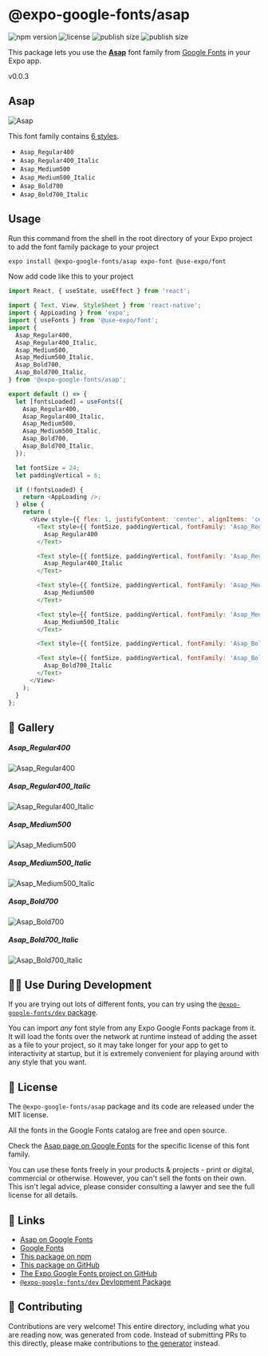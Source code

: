 # @expo-google-fonts/asap

![npm version](https://flat.badgen.net/npm/v/@expo-google-fonts/asap)
![license](https://flat.badgen.net/github/license/expo/google-fonts)
![publish size](https://flat.badgen.net/packagephobia/install/@expo-google-fonts/asap)
![publish size](https://flat.badgen.net/packagephobia/publish/@expo-google-fonts/asap)

This package lets you use the [**Asap**](https://fonts.google.com/specimen/Asap) font family from [Google Fonts](https://fonts.google.com/) in your Expo app.

v0.0.3

## Asap

![Asap](./font-family.png)

This font family contains [6 styles](#-gallery).

- `Asap_Regular400`
- `Asap_Regular400_Italic`
- `Asap_Medium500`
- `Asap_Medium500_Italic`
- `Asap_Bold700`
- `Asap_Bold700_Italic`

## Usage

Run this command from the shell in the root directory of your Expo project to add the font family package to your project
```sh
expo install @expo-google-fonts/asap expo-font @use-expo/font
```

Now add code like this to your project
```js
import React, { useState, useEffect } from 'react';

import { Text, View, StyleSheet } from 'react-native';
import { AppLoading } from 'expo';
import { useFonts } from '@use-expo/font';
import {
  Asap_Regular400,
  Asap_Regular400_Italic,
  Asap_Medium500,
  Asap_Medium500_Italic,
  Asap_Bold700,
  Asap_Bold700_Italic,
} from '@expo-google-fonts/asap';

export default () => {
  let [fontsLoaded] = useFonts({
    Asap_Regular400,
    Asap_Regular400_Italic,
    Asap_Medium500,
    Asap_Medium500_Italic,
    Asap_Bold700,
    Asap_Bold700_Italic,
  });

  let fontSize = 24;
  let paddingVertical = 6;

  if (!fontsLoaded) {
    return <AppLoading />;
  } else {
    return (
      <View style={{ flex: 1, justifyContent: 'center', alignItems: 'center' }}>
        <Text style={{ fontSize, paddingVertical, fontFamily: 'Asap_Regular400' }}>
          Asap_Regular400
        </Text>

        <Text style={{ fontSize, paddingVertical, fontFamily: 'Asap_Regular400_Italic' }}>
          Asap_Regular400_Italic
        </Text>

        <Text style={{ fontSize, paddingVertical, fontFamily: 'Asap_Medium500' }}>
          Asap_Medium500
        </Text>

        <Text style={{ fontSize, paddingVertical, fontFamily: 'Asap_Medium500_Italic' }}>
          Asap_Medium500_Italic
        </Text>

        <Text style={{ fontSize, paddingVertical, fontFamily: 'Asap_Bold700' }}>Asap_Bold700</Text>

        <Text style={{ fontSize, paddingVertical, fontFamily: 'Asap_Bold700_Italic' }}>
          Asap_Bold700_Italic
        </Text>
      </View>
    );
  }
};

```

## 🔡 Gallery

##### Asap_Regular400
![Asap_Regular400](./3424989c5e2512f04cbd78fd70665961847d7307eb5d795caadac8db451f74cc.ttf.png)

##### Asap_Regular400_Italic
![Asap_Regular400_Italic](./6286c24191501089796508556c20c3086610ae6aeb56d9aadceaaa0b7d825c51.ttf.png)

##### Asap_Medium500
![Asap_Medium500](./c7034a58c9a896f74c127472a7085dbd1d6bfb6fd2cafb4140dfde291f0bc399.ttf.png)

##### Asap_Medium500_Italic
![Asap_Medium500_Italic](./13483b794adc9a08424049bbf8e6a03b399069e87c0c4d01777ae17c3328de81.ttf.png)

##### Asap_Bold700
![Asap_Bold700](./835a74fedec5a1877e092c739d9f213a3e41860462c70437da2465b5f99ea073.ttf.png)

##### Asap_Bold700_Italic
![Asap_Bold700_Italic](./ce966470982f0031860428bc4a47e41d80471ac70ccc857fac1e948d6c964eb7.ttf.png)


## 👩‍💻 Use During Development

If you are trying out lots of different fonts, you can try using the [`@expo-google-fonts/dev` package](https://github.com/expo/google-fonts/tree/master/font-packages/dev#readme).

You can import *any* font style from any Expo Google Fonts package from it. It will load the fonts
over the network at runtime instead of adding the asset as a file to your project, so it may take longer
for your app to get to interactivity at startup, but it is extremely convenient
for playing around with any style that you want.

## 📖 License

The `@expo-google-fonts/asap` package and its code are released under the MIT license.

All the fonts in the Google Fonts catalog are free and open source.

Check the [Asap page on Google Fonts](https://fonts.google.com/specimen/Asap) for the specific license of this font family.

You can use these fonts freely in your products & projects - print or digital, commercial or otherwise. However, you can't sell the fonts on their own. This isn't legal advice, please consider consulting a lawyer and see the full license for all details.

## 🔗 Links

- [Asap on Google Fonts](https://fonts.google.com/specimen/Asap)
- [Google Fonts](https://fonts.google.com/)
- [This package on npm](https://www.npmjs.com/package/@expo-google-fonts/asap)
- [This package on GitHub](https://github.com/expo/google-fonts/tree/master/font-packages/asap)
- [The Expo Google Fonts project on GitHub](https://github.com/expo/google-fonts)
- [`@expo-google-fonts/dev` Devlopment Package](https://github.com/expo/google-fonts/tree/master/font-packages/dev)


## 🤝 Contributing

Contributions are very welcome! This entire directory, including what you are reading now, was generated from code. Instead of submitting PRs to this directly, please make contributions to [the generator](https://github.com/expo/google-fonts/tree/master/packages/generator) instead.
